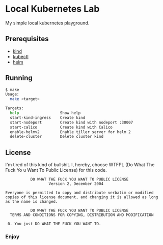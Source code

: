 # Local Kubernetes Lab

My simple local kubernetes playground.

## Prerequisites

* [kind](https://github.com/kubernetes-sigs/kind/)
* [kubectl](https://kubernetes.io/docs/setup/release/notes/)
* [helm](https://github.com/helm/helm)

## Running

```bash
$ make
Usage:
  make <target>

Targets:
  help                  Show help
  start-kind-ingress    Create kind
  start-nodeport        Create kind with nodeport :30007
  start-calico          Create kind with Calico
  enable-helmv2         Enable tiller server for helm 2
  delete-cluster        Delete cluster kind
```

## License

I'm tired of this kind of bullshit. I, hereby, choose WTFPL (Do What The Fuck Yo
u Want To Public License) for this code.

	           DO WHAT THE FUCK YOU WANT TO PUBLIC LICENSE
	                   Version 2, December 2004

	Everyone is permitted to copy and distribute verbatim or modified
	copies of this license document, and changing it is allowed as long
	as the name is changed.

	           DO WHAT THE FUCK YOU WANT TO PUBLIC LICENSE
	  TERMS AND CONDITIONS FOR COPYING, DISTRIBUTION AND MODIFICATION

	 0. You just DO WHAT THE FUCK YOU WANT TO.
     
### Enjoy


